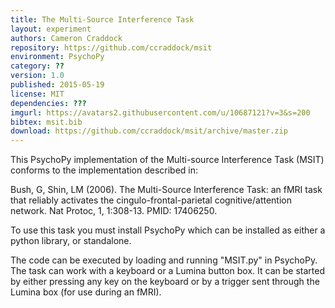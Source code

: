 ```yaml
---
title: The Multi-Source Interference Task
layout: experiment
authors: Cameron Craddock
repository: https://github.com/ccraddock/msit
environment: PsychoPy
category: ??
version: 1.0
published: 2015-05-19
license: MIT
dependencies: ???
imgurl: https://avatars2.githubusercontent.com/u/10687121?v=3&s=200
bibtex: msit.bib
download: https://github.com/ccraddock/msit/archive/master.zip
---
```

This PsychoPy implementation of the Multi-source Interference Task (MSIT) conforms to the implementation described in:

Bush, G, Shin, LM (2006). The Multi-Source Interference Task: an fMRI task that reliably activates the cingulo-frontal-parietal cognitive/attention network. Nat Protoc, 1, 1:308-13. PMID: 17406250.

To use this task you must install PsychoPy which can be installed as either a python library, or standalone.

The code can be executed by loading and running "MSIT.py" in PsychoPy. The task can work with a keyboard or a Lumina button box. It can be started by either pressing any key on the keyboard or by a trigger sent through the Lumina box (for use during an fMRI).
